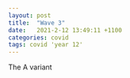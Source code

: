 ```yaml
---
layout: post
title:  "Wave 3"
date:   2021-2-12 13:49:11 +1100
categories: covid
tags: covid 'year 12'
---
```


The Α variant